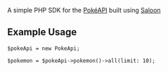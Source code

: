 A simple PHP SDK for the [PokéAPI](https://pokeapi.co/) built using [Saloon](https://docs.saloon.dev/)

## Example Usage

```
$pokeApi = new PokeApi;

$pokemon = $pokeApi->pokemon()->all(limit: 10);
```
